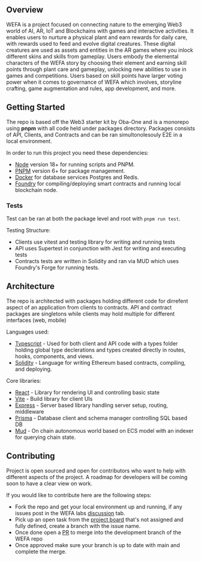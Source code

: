 ## Overview

WEFA is a project focused on connecting nature to the emerging Web3 world of AI, AR, IoT and Blockchains with games and interactive activities.
It enables users to nurture a physical plant and earn rewards for daily care, with rewards used to feed and evolve digital creatures. These digital creatures are used as assets and entities in the AR games where you inlock different skins and skills from gameplay. Users embody the elemental characters of the WEFA story by choosing their element and earning skill points through plant care and gameplay, unlocking new abilities to use in games and competitions. Users based on skill points have larger voting power when it comes to governance of WEFA which involves, storyline crafting, game augmentation and rules, app development, and more.

## Getting Started 

The repo is based off the Web3 starter kit by Oba-One and is a monorepo using **pnpm** with all code held under packages directory.
Packages consists of API, Clients, and Contracts and can be ran simultonolesouly E2E in a local environment.

In order to run this project you need these dependencies:

- [Node](https://nodejs.org/en/download/current) version 18+ for running scripts and PNPM.
- [PNPM](https://pnpm.io/installation) version 6+ for package management.
- [Docker](https://docs.docker.com/get-docker) for database services Postgres and Redis.
- [Foundry](https://book.getfoundry.sh/getting-started/installation) for compiling/deploying smart contracts and running local blockchain node.

### Tests

Test can be ran at both the package level and root with `pnpm run test`.

Testing Structure:

- Clients use vitest and testing library for writing and running tests
- API uses Supertest in conjunction with Jest for writing and executing tests
- Contracts tests are written in Solidity and ran via MUD which uses Foundry's Forge for running tests.

## Architecture

The repo is architected with packages holding different code for dirrefent aspect of an application from clients to contracts. API and contract packages are singletons while clients may hold multiple for different interfaces (web, mobile) 

Languages used:

- [Typescript](https://www.typescriptlang.org/download) - Used for both client and API code with a types folder holding global type declerations and types created directly in routes, hooks, components, and views.
- [Solidity](https://docs.soliditylang.org/en/latest/installing-solidity.html#npm-node-js) - Language for writing Ethereum based contracts, compiling, and deploying. 

Core libraries:

- [React](https://react.dev) - Library for rendering UI and controlling basic state 
- [Vite](https://vitejs.dev) - Build library for client UIs
- [Express](https://expressjs.com) - Server based library handling server setup, routing, middleware
- [Prisma](https://www.prisma.io) - Database client and schema manager controlling SQL based DB
- [Mud](https://mud.dev) - On chain autonomous world based on ECS model with an indexer for querying chain state.

## Contributing

Project is open sourced and open for contributors who want to help with different aspects of the project. A roadmap for developers will be coming soon to have a clear view on work.


If you would like to contribute here are the following steps:

- Fork the repo and get your local environment up and running, if any issues post in the WEFA labs [discussion](https://github.com/orgs/wefa-labs/discussions) tab.
- Pick up an open task from the [project board](https://github.com/orgs/wefa-labs/projects/4) that's not assigned and fully defined, create a branch with the issue name.
- Once done open a [PR](https://github.com/wefa-labs/wefa/pulls) to merge into the development branch of the WEFA repo
- Once approved make sure your branch is up to date with main and complete the merge.
